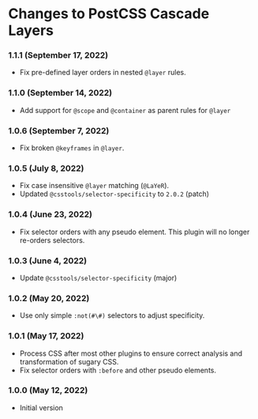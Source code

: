 # Changes to PostCSS Cascade Layers

### 1.1.1 (September 17, 2022)

- Fix pre-defined layer orders in nested `@layer` rules.

### 1.1.0 (September 14, 2022)

- Add support for `@scope` and `@container` as parent rules for `@layer`

### 1.0.6 (September 7, 2022)

- Fix broken `@keyframes` in `@layer`.

### 1.0.5 (July 8, 2022)

- Fix case insensitive `@layer` matching (`@LaYeR`).
- Updated `@csstools/selector-specificity` to `2.0.2` (patch)

### 1.0.4 (June 23, 2022)

- Fix selector orders with any pseudo element. This plugin will no longer re-orders selectors.

### 1.0.3 (June 4, 2022)

- Update `@csstools/selector-specificity` (major)

### 1.0.2 (May 20, 2022)

- Use only simple `:not(#\#)` selectors to adjust specificity.

### 1.0.1 (May 17, 2022)

- Process CSS after most other plugins to ensure correct analysis and transformation of sugary CSS.
- Fix selector orders with `:before` and other pseudo elements.

### 1.0.0 (May 12, 2022)

- Initial version
